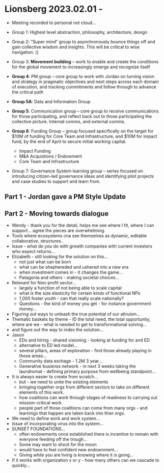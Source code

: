# Lionsberg 2023.02.01 -
- Meeting recorded to personal not cloud... 

- Group 1: Highest level abstraction, philosophy, architecture, design
- Group 2: “Super mind” group to asynchronously bounce things off and gain collective wisdom and insights. This will be critical to wise navigation. () 
- Group 3: **Movement building** – work to enable and create the conditions for the global movement to increasingly emerge and recognize itself
- **Group 4**: PM group – core group to work with Jordan on turning vision and strategy in pragmatic objectives and next steps across each domain of execution, and tracking commitments and follow through to advance the critical path 
- **Group 5A**: Data and Information Group 
- **Group 5**: Communication group – core group to receive communications for those participating, and reflect back out to those participating the collective picture. Internal comms, and external comms.
- **Group 6**: Funding Group – group focused specifically on the target for $10M of funding for Core Team and Infrastructure, and $10M for impact fund, by the end of April to secure initial working capital.
    - Impact Funding 
    - M&A Acquistions / Endowment 
    - Core Team and Infrastructure 
- Group 7: Governance System learning group – series focused on introducing citizen-led governance ideas and identifying pilot projects and case studies to support and learn from.

## Part 1 - Jordan gave a PM Style Update

## Part 2 - Moving towards dialogue 
- Wendy - thank you for the detail, helps me see where I fit, where I can support... agree the pieces are overwhelming. 
- Tools where ecosystems cna see themselves as dynamic, editable collaborative, structures..
- Issue - what do you do with growth companies with current investors who expect returns... 
- Elizabeth - still looking for the solution on this... 
    - not just what can be born 
    - what can be shephereded and ushered into a new era 
    - when investment comes in - it changes the game... 
    - Patagonia and others - making societal choices... 
- Relevant for Non-profit sector... 
    - largely a function of not being able to scale capital 
    - what is the size elasticity for certain kinds of functional NPs
    - 1,000 foster youth - can that really scale nationally? 
    - Questions - the kind of money you get - for instance government money... 
- Figuring out ways to unleash the true potential of our altruism... 
- Thematic baskets by theme - ID the total need, the total opportunity, where are we - what is needed to get to transformational solving... 
- and figure out the way to index the solution...
- Jason 
    - EDs and hiring - shared visioning - looking at funding for and ED 
    - alternative to ED led model... 
    - several pillars, areas of exploration - find those already playing in those areas... 
    - Community data exchage - 1.2M 3 year... 
    - Generative busienss network - in next 3 weeks taking the laundromat - defining primary purpose from wellbeing standpoint... 
- It is always easier to create from scratch... 
    - but - we need to unite the existing elements 
    - bringing together orgs from different sectors to take on different elements of this work. 
    - how coalitions can work through stages of readiness to carrying out mission-critical work 
    - people part of those coalitions can come from many orgs - and learnings that happen are taken back into thier orgs. 
- We need to define work and work system... 
- Issue of incorporating virus into the system... 
- SUNSET FOUNDATIONS... 
    - often endowments once established there is incentive to remain with everyone feeding off the trough... 
    - Some may want to shoot for the moon 
    - would have to feel confident new endownment... 
    - Giving while you are living is knowing where it is going... 
- If it works with organization x or y - how many others can we cascade to quickly... 

